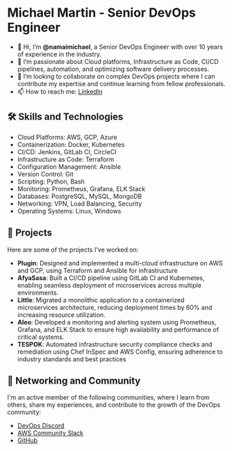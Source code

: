 # Michael Martin - Senior DevOps Engineer
- 👋 Hi, I’m **@namaimichael**, a Senior DevOps Engineer with over 10 years of experience in the industry.
- 👀 I’m passionate about Cloud platforms, Infrastructure as Code, CI/CD pipelines, automation, and optimizing software delivery processes.
- 💞️ I’m looking to collaborate on complex DevOps projects where I can contribute my expertise and continue learning from fellow professionals.
- 📫 How to reach me: [LinkedIn](https://www.linkedin.com/in/namaimichael/)

## 🛠 Skills and Technologies

- Cloud Platforms: AWS, GCP, Azure
- Containerization: Docker, Kubernetes
- CI/CD: Jenkins, GitLab CI, CircleCI
- Infrastructure as Code: Terraform
- Configuration Management: Ansible
- Version Control: Git
- Scripting: Python, Bash
- Monitoring: Prometheus, Grafana, ELK Stack
- Databases: PostgreSQL, MySQL, MongoDB
- Networking: VPN, Load Balancing, Security
- Operating Systems: Linux, Windows

## 🌟 Projects

Here are some of the projects I've worked on:
- **Plugin**: Designed and implemented a multi-cloud infrastructure on AWS and GCP, using Terraform and Ansible for infrastructure
- **AfyaSasa**: Built a CI/CD pipeline using GitLab CI and Kubernetes, enabling seamless deployment of microservices across multiple environments.
- **Little**: Migrated a monolithic application to a containerized microservices architecture, reducing deployment times by 60% and increasing resource utilization.
- **Aleo**: Developed a monitoring and alerting system using Prometheus, Grafana, and ELK Stack to ensure high availability and performance of critical systems.
- **TESPOK**: Automated infrastructure security compliance checks and remediation using Chef InSpec and AWS Config, ensuring adherence to industry standards and best practices

## 🤝 Networking and Community
I'm an active member of the following communities, where I learn from others, share my experiences, and contribute to the growth of the DevOps community:

- [DevOps Discord](https://discord.gg/devops)
- [AWS Community Slack](https://aws-community-slack.herokuapp.com/)
- [GitHub](https://github.com/namaimichael)


<!---
namaimichael/namaimichael is a ✨ special ✨ repository because its `README.md` (this file) appears on your GitHub profile.
You can click the Preview link to take a look at your changes.
--->


